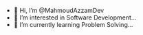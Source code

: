 - 👋 Hi, I’m @MahmoudAzzamDev
- 👀 I’m interested in Software Development...
- 🌱 I’m currently learning Problem Solving...
